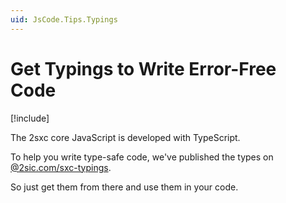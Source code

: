 ```yaml
---
uid: JsCode.Tips.Typings
---
```


# Get Typings to Write Error-Free Code

[!include[](~/pages/basics/stack/_shared-float-summary.md)]
<style>.context-box-summary .browser-all { visibility: visible; } </style>

The 2sxc core JavaScript is developed with TypeScript.

To help you write type-safe code, we've published the types on [@2sic.com/sxc-typings](https://www.npmjs.com/package/@2sic.com/2sxc-typings).

So just get them from there and use them in your code.